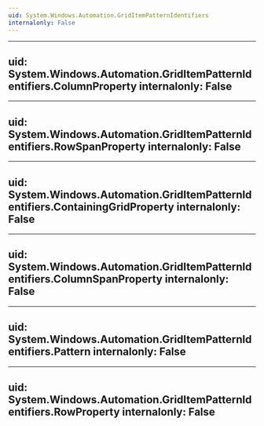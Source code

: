 ```yaml
---
uid: System.Windows.Automation.GridItemPatternIdentifiers
internalonly: False
---
```


---
uid: System.Windows.Automation.GridItemPatternIdentifiers.ColumnProperty
internalonly: False
---

---
uid: System.Windows.Automation.GridItemPatternIdentifiers.RowSpanProperty
internalonly: False
---

---
uid: System.Windows.Automation.GridItemPatternIdentifiers.ContainingGridProperty
internalonly: False
---

---
uid: System.Windows.Automation.GridItemPatternIdentifiers.ColumnSpanProperty
internalonly: False
---

---
uid: System.Windows.Automation.GridItemPatternIdentifiers.Pattern
internalonly: False
---

---
uid: System.Windows.Automation.GridItemPatternIdentifiers.RowProperty
internalonly: False
---
